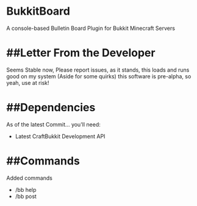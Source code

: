 BukkitBoard
===========

A console-based Bulletin Board Plugin for Bukkit Minecraft Servers


##Letter From the Developer
=======
Seems Stable now, Please report issues, as it stands, this loads and runs good on my system (Aside for some quirks)
this software is pre-alpha, so yeah, use at risk!

##Dependencies
===========
As of the latest Commit... you'll need:

* Latest CraftBukkit Development API

##Commands
===========
Added commands
- /bb help
- /bb post

